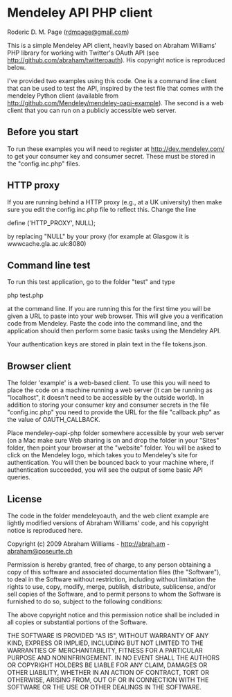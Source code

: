 Mendeley API PHP client
=======================

Roderic D. M. Page (rdmpage@gmail.com)

This is a simple Mendeley API client, heavily based on Abraham Williams' PHP library for working with Twitter's OAuth API (see http://github.com/abraham/twitteroauth). His copyright notice is reproduced below. 

I've provided two examples using this code. One is a command line client that can be used to test the API, inspired by the test file that comes with the mendeley Python client (available from http://github.com/Mendeley/mendeley-oapi-example). The second is a web client that you can run on a publicly accessible web server.

Before you start
----------------
To run these examples you will need to register at http://dev.mendeley.com/ to get your consumer key and consumer secret. These must be stored in the "config.inc.php" files. 

HTTP proxy
----------

If you are running behind a HTTP proxy (e.g., at a UK university) then make sure you edit the config.inc.php file to reflect this. Change the line

define ('HTTP_PROXY', NULL);

by replacing "NULL" by your proxy (for example at Glasgow it is wwwcache.gla.ac.uk:8080)


Command line test
-----------------
To run this test application, go to the folder "test" and type

php test.php 

at the command line. If you are running this for the first time you will be given a URL to paste into your web browser. This will give you a verification code from Mendeley. Paste the code into the command line, and the application should then perform some basic tasks using the Mendeley API.

Your authentication keys are stored in plain text in the file tokens.json.


Browser client
--------------

The folder 'example' is a web-based client. To use this you will need to place the code on a machine running a web server (it can be running as "localhost", it doesn't need to be accessible by the outside world). In addition to storing your consumer key and consumer secrets in the file "config.inc.php" you need to provide the URL for the file "callback.php" as the value of OAUTH_CALLBACK.

Place mendeley-oapi-php folder somewhere accessible by your web server (on a Mac make sure Web sharing is on and drop the folder in your "Sites" folder, then point your browser at the "website" folder. You will be asked to click on the Mendeley logo, which takes you to Mendeley's site for authentication. You will then be bounced back to your machine where, if authentication succeeded, you will see the output of some basic API queries.

License
-------

The code in the folder mendeleyoauth, and the web client example are lightly modified versions of Abraham Williams' code, and his copyright notice is reproduced here.

Copyright (c) 2009 Abraham Williams - http://abrah.am - abraham@poseurte.ch
 
Permission is hereby granted, free of charge, to any person obtaining a copy of this software and associated documentation files (the "Software"), to deal in the Software without restriction, including without limitation the rights to use, copy, modify, merge, publish, distribute, sublicense, and/or sell copies of the Software, and to permit persons to whom the Software is furnished to do so, subject to the following conditions:

The above copyright notice and this permission notice shall be included in all copies or substantial portions of the Software.

THE SOFTWARE IS PROVIDED "AS IS", WITHOUT WARRANTY OF ANY KIND, EXPRESS OR IMPLIED, INCLUDING BUT NOT LIMITED TO THE WARRANTIES OF MERCHANTABILITY, FITNESS FOR A PARTICULAR PURPOSE AND NONINFRINGEMENT. IN NO EVENT SHALL THE AUTHORS OR COPYRIGHT HOLDERS BE LIABLE FOR ANY CLAIM, DAMAGES OR OTHER LIABILITY, WHETHER IN AN ACTION OF CONTRACT, TORT OR OTHERWISE, ARISING FROM, OUT OF OR IN CONNECTION WITH THE SOFTWARE OR THE USE OR OTHER DEALINGS IN THE SOFTWARE.
